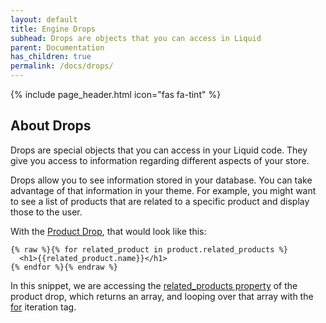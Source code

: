 ```yaml
---
layout: default
title: Engine Drops
subhead: Drops are objects that you can access in Liquid
parent: Documentation
has_children: true
permalink: /docs/drops/
---
```


{% include page_header.html icon="fas fa-tint" %}

## About Drops

Drops are special objects that you can access in your Liquid code. They give
you access to information regarding different aspects of your store.

Drops allow you to see information stored in your database. You can take
advantage of that information in your theme. For example, you might want to
see a list of products that are related to a specific product and display those
to the user.

With the [Product Drop](#product), that would look like this:

```liquid
{% raw %}{% for related_product in product.related_products %}
  <h1>{{related_product.name}}</h1>
{% endfor %}{% endraw %}
```

In this snippet, we are accessing the [related_products property](#related_products) of the
product drop, which returns an array, and looping over that array with the
[for]() iteration tag.
